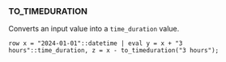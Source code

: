 <!--
This is generated by ESQL's AbstractFunctionTestCase. Do no edit it. See ../README.md for how to regenerate it.
-->

### TO_TIMEDURATION
Converts an input value into a `time_duration` value.

```
row x = "2024-01-01"::datetime | eval y = x + "3 hours"::time_duration, z = x - to_timeduration("3 hours");
```
